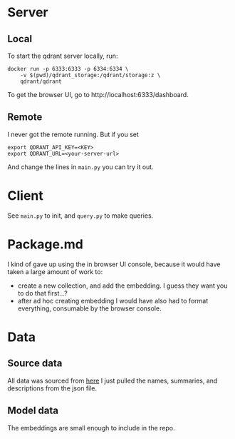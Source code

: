 # Server
## Local
To start the qdrant server locally, run:
```
docker run -p 6333:6333 -p 6334:6334 \
    -v $(pwd)/qdrant_storage:/qdrant/storage:z \
    qdrant/qdrant
```
To get the browser UI, go to http://localhost:6333/dashboard.

## Remote
I never got the remote running. But if you set
```
export QDRANT_API_KEY=<KEY>
export QDRANT_URL=<your-server-url>
```
And change the lines in `main.py` you can try it out.


# Client
See `main.py` to init, and `query.py` to make queries.

# Package.md
I kind of gave up using the in browser UI console, because it would have taken a large amount of work to:
- create a new collection, and add the embedding. I guess they want you to do that first...?
- after ad hoc creating embedding I would have also had to format everything, consumable by the browser console.

# Data
## Source data
All data was sourced from [here](https://repo.anaconda.com/pkgs/main/channeldata.json)
I just pulled the names, summaries, and descriptions from the json file.

## Model data
The embeddings are small enough to include in the repo.